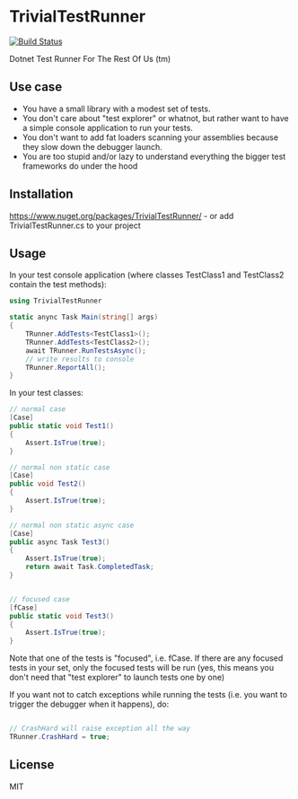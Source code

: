 # TrivialTestRunner

[![Build Status](https://dev.azure.com/ville0567/ville/_apis/build/status/vivainio.TrivialTestRunner?branchName=master)](https://dev.azure.com/ville0567/ville/_build/latest?definitionId=6&branchName=master)

Dotnet Test Runner For The Rest Of Us (tm)

## Use case

- You have a small library with a modest set of tests.
- You don't care about "test explorer" or whatnot, but rather want to have a simple console application to run your tests.
- You don't want to add fat loaders scanning your assemblies because they slow down the debugger launch.
- You are too stupid and/or lazy to understand everything the bigger test frameworks do under the hood

## Installation

https://www.nuget.org/packages/TrivialTestRunner/ - or add TrivialTestRunner.cs to your project

## Usage

In your test console application (where classes TestClass1 and TestClass2 contain the test methods):

```csharp
using TrivialTestRunner

static anync Task Main(string[] args)
{
    TRunner.AddTests<TestClass1>();
    TRunner.AddTests<TestClass2>();
    await TRunner.RunTestsAsync();
    // write results to console
    TRunner.ReportAll();
}
```

In your test classes:

```csharp
// normal case
[Case]
public static void Test1()
{
    Assert.IsTrue(true);
}

// normal non static case
[Case]
public void Test2()
{
    Assert.IsTrue(true);
}

// normal non static async case
[Case]
public async Task Test3()
{
    Assert.IsTrue(true);
    return await Task.CompletedTask;
}


// focused case
[fCase]
public static void Test3()
{
    Assert.IsTrue(true);
}

```

Note that one of the tests is "focused", i.e. fCase. If there are any focused tests in your set, only the focused tests will be run (yes, this means you don't need that "test explorer" to launch tests one by one)

If you want not to catch exceptions while running the tests (i.e. you want to trigger the debugger when it happens), do:

```csharp

// CrashHard will raise exception all the way
TRunner.CrashHard = true;
```

## License

MIT
